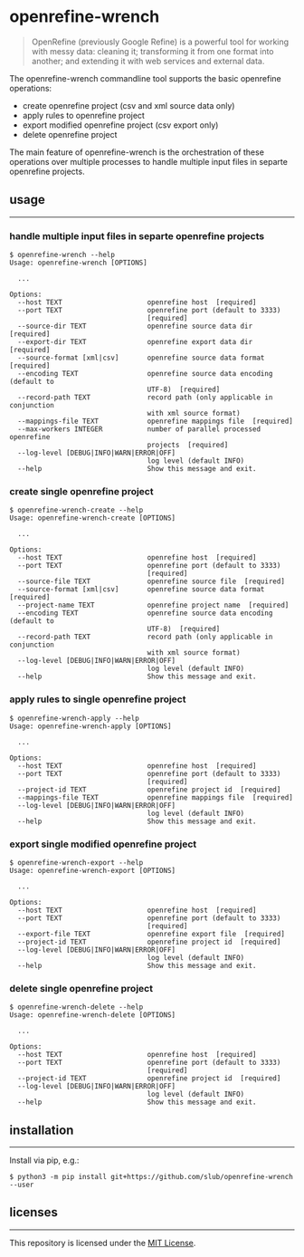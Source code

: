 # openrefine-wrench

> OpenRefine (previously Google Refine) is a powerful tool for working with messy data: cleaning it; transforming it from one format into another; and extending it with web services and external data.

The openrefine-wrench commandline tool supports the basic openrefine operations:
* create openrefine project (csv and xml source data only)
* apply rules to openrefine project
* export modified openrefine project (csv export only)
* delete openrefine project

The main feature of openrefine-wrench is the orchestration of these operations over multiple processes to handle multiple input files in separte openrefine projects.

## usage
***

### handle multiple input files in separte openrefine projects

```
$ openrefine-wrench --help                  
Usage: openrefine-wrench [OPTIONS]

  ...

Options:
  --host TEXT                     openrefine host  [required]
  --port TEXT                     openrefine port (default to 3333)
                                  [required]
  --source-dir TEXT               openrefine source data dir  [required]
  --export-dir TEXT               openrefine export data dir  [required]
  --source-format [xml|csv]       openrefine source data format  [required]
  --encoding TEXT                 openrefine source data encoding (default to
                                  UTF-8)  [required]
  --record-path TEXT              record path (only applicable in conjunction
                                  with xml source format)
  --mappings-file TEXT            openrefine mappings file  [required]
  --max-workers INTEGER           number of parallel processed openrefine
                                  projects  [required]
  --log-level [DEBUG|INFO|WARN|ERROR|OFF]
                                  log level (default INFO)
  --help                          Show this message and exit.
```

### create single openrefine project

```
$ openrefine-wrench-create --help 
Usage: openrefine-wrench-create [OPTIONS]

  ...

Options:
  --host TEXT                     openrefine host  [required]
  --port TEXT                     openrefine port (default to 3333)
                                  [required]
  --source-file TEXT              openrefine source file  [required]
  --source-format [xml|csv]       openrefine source data format  [required]
  --project-name TEXT             openrefine project name  [required]
  --encoding TEXT                 openrefine source data encoding (default to
                                  UTF-8)  [required]
  --record-path TEXT              record path (only applicable in conjunction
                                  with xml source format)
  --log-level [DEBUG|INFO|WARN|ERROR|OFF]
                                  log level (default INFO)
  --help                          Show this message and exit.
```

### apply rules to single openrefine project

```
$ openrefine-wrench-apply --help 
Usage: openrefine-wrench-apply [OPTIONS]

  ...

Options:
  --host TEXT                     openrefine host  [required]
  --port TEXT                     openrefine port (default to 3333)
                                  [required]
  --project-id TEXT               openrefine project id  [required]
  --mappings-file TEXT            openrefine mappings file  [required]
  --log-level [DEBUG|INFO|WARN|ERROR|OFF]
                                  log level (default INFO)
  --help                          Show this message and exit.
```

### export single modified openrefine project

```
$ openrefine-wrench-export --help 
Usage: openrefine-wrench-export [OPTIONS]

  ...

Options:
  --host TEXT                     openrefine host  [required]
  --port TEXT                     openrefine port (default to 3333)
                                  [required]
  --export-file TEXT              openrefine export file  [required]
  --project-id TEXT               openrefine project id  [required]
  --log-level [DEBUG|INFO|WARN|ERROR|OFF]
                                  log level (default INFO)
  --help                          Show this message and exit.
```

### delete single openrefine project

```
$ openrefine-wrench-delete --help 
Usage: openrefine-wrench-delete [OPTIONS]

  ...

Options:
  --host TEXT                     openrefine host  [required]
  --port TEXT                     openrefine port (default to 3333)
                                  [required]
  --project-id TEXT               openrefine project id  [required]
  --log-level [DEBUG|INFO|WARN|ERROR|OFF]
                                  log level (default INFO)
  --help                          Show this message and exit.
```

## installation
***

Install via pip, e.g.:

```
$ python3 -m pip install git+https://github.com/slub/openrefine-wrench --user
```

## licenses
***

This repository is licensed under the [MIT License](https://github.com/slub/openrefine-wrench/blob/master/LICENSE).